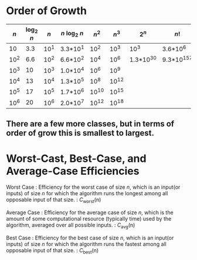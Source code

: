 # Order of Growth

| *n*            | log<sub>2</sub> *n* | *n*            | *n* log<sub>2</sub> *n* | *n*<sup>2<sup>  | *n*<sup>3<sup>  | 2<sup>*n*</sup>     | *n*!                 |
|----------------|---------------------|----------------|-------------------------|-----------------|-----------------|---------------------|----------------------|
| 10             | 3.3                 | 10<sup>1</sup> | 3.3*10<sup>1</sup>      | 10<sup>2</sup>  | 10<sup>3</sup>  | 10<sup>3</sup>      | 3.6*10<sup>6</sup>   |
| 10<sup>2</sup> | 6.6                 | 10<sup>2</sup> | 6.6*10<sup>2</sup>      | 10<sup>4</sup>  | 10<sup>6</sup>  | 1.3*10<sup>30</sup> | 9.3*10<sup>157</sup> |
| 10<sup>3</sup> | 10                  | 10<sup>3</sup> | 1.0*10<sup>4</sup>      | 10<sup>6</sup>  | 10<sup>9</sup>  |                     |                      |
| 10<sup>4</sup> | 13                  | 10<sup>4</sup> | 1.3*10<sup>5</sup>      | 10<sup>8</sup>  | 10<sup>12</sup> |                     |                      |
| 10<sup>5</sup> | 17                  | 10<sup>5</sup> | 1.7*10<sup>6</sup>      | 10<sup>10</sup> | 10<sup>15</sup> |                     |                      |
| 10<sup>6</sup> | 20                  | 10<sup>6</sup> | 2.0*10<sup>7</sup>      | 10<sup>12</sup> | 10<sup>18</sup> |                     |                      |


## There are a few more classes, but in terms of order of grow this is smallest to largest.


# Worst-Cast, Best-Case, and Average-Case Efficiencies

Worst Case
: Efficiency for the worst case of size *n*, which is an input(or inputs) of size *n* for which the algorithm runs the longest among all opposable input of that size. 
: *C*<sub>worst</sub>(n)

Average Case
: Efficiency for the average case of size *n*, which is the amount of some computational resource (typically time) used by the algorithm, averaged over all possible inputs.
: *C*<sub>avg</sub>(n)

Best Case
: Efficiency for the best case of size *n*, which is an input(or inputs) of size *n* for which the algorithm runs the fastest among all opposable input of that size.
: *C*<sub>best</sub>(n)


